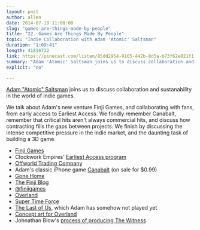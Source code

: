```yaml
---
layout: post
author: allen
date: 2014-07-18 11:00:00
slug: "games-are-things-made-by-people"
title: "22. Games Are Things Made By People"
topic: "Indie Collaboration with Adam 'Atomic' Saltsman"
duration: "1:09:41"
length: 41816732
link: https://pinecast.com/listen/85dd2954-9165-442b-8d5a-b73f62e821f1.mp3?source=rss&amp;aid=7a9b3a4b-2b5d-4582-8bae-4ffa025ae790.mp3
summary: "Adam 'Atomic' Saltsman joins us to discuss collaboration and sustanability in the world of indie games. We talk about Adam's new venture Finji Games, and collaborating with fans, from early access to Earliest Access. We fondly remember Canabalt, remember that critical hits aren't always commercial hits, and discuss how contracting fills the gaps between projects. We finish by discussing the intense competitive pressure in the indie market, and the daunting task of building a 3D game."
explicit: "no"

---
```


[Adam "Atomic" Saltsman](http://www.twitter.com/adamatomic) joins us to discuss collaboration and sustanability in the world of indie games.

We talk about Adam's new venture Finji Games, and collaborating with fans, from early access to Earliest Access. We fondly remember Canabalt, remember that critical hits aren't always commercial hits, and discuss how contracting fills the gaps between projects. We finish by discussing the intense competitive pressure in the indie market, and the daunting task of building a 3D game.

- [Finji Games](http://www.finjigames.com/)
- Clockwork Empires' [Earliest Access program](https://www.gaslampgames.com/2014/07/16/clockwork-empires-earliest-access/)
- [Offworld Trading Company](http://www.offworldgame.com/)
- Adam's classic iPhone game [Canabalt](http://www.adamatomic.com/canabalt/) (on sale for $0.99)
- [Gone Home](http://fullbright.company/gonehome/)
- [The Finji Blog](http://blog.finjigames.com/)
- [@finjigames](https://twitter.com/FinjiGames)
- [Overland](http://overland-game.com/)
- [Super Time Force](http://supertimeforce.com/)
- [The Last of Us](http://www.thelastofus.playstation.com/), which Adam has somehow not played yet
- [Concept art for Overland](http://blog.finjigames.com/post/91205028068/some-exploratory-concept-art-for-overland-ive)
- Johnathan Blow's [process of producing The Witness](http://www.gamasutra.com/view/feature/134819/bearing_witness.php?print=1)
